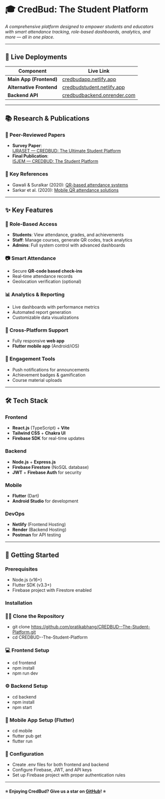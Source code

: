 # 🎓 CredBud: The Student Platform  

*A comprehensive platform designed to empower students and educators with smart attendance tracking, role-based dashboards, analytics, and more — all in one place.*  

---

## 🌟 Live Deployments  

| Component       | Live Link |
|----------------|-----------|
| **Main App (Frontend)** | [credbudapp.netlify.app](https://credbudapp.netlify.app/) |
| **Alternative Frontend** | [credbudstudent.netlify.app](https://credbudstudent.netlify.app) |
| **Backend API** | [credbudbackend.onrender.com](https://credbudbackend.onrender.com/) |

---

## 📚 Research & Publications  

### 🔬 Peer-Reviewed Papers  
- **Survey Paper**:  
  [IJRASET — CREDBUD: The Ultimate Student Platform](https://www.ijraset.com/research-paper/credbud-the-ultimate-student-platform)  
- **Final Publication**:  
  [ISJEM — CREDBUD: The Student Platform](https://isjem.com/download/credbud-the-student-platform/)  

### 📑 Key References  
- Gawali & Suralkar (2020): [QR-based attendance systems](https://ieeexplore.ieee.org/document/9681472)  
- Sarkar et al. (2020): [Mobile QR attendance solutions](https://ieeexplore.ieee.org/document/9134225)  

---

## ✨ Key Features  

### 👥 Role-Based Access  
- **Students**: View attendance, grades, and achievements  
- **Staff**: Manage courses, generate QR codes, track analytics  
- **Admins**: Full system control with advanced dashboards  

### 📷 Smart Attendance  
- Secure **QR-code based check-ins**  
- Real-time attendance records  
- Geolocation verification (optional)  

### 📊 Analytics & Reporting  
- Live dashboards with performance metrics  
- Automated report generation  
- Customizable data visualizations  

### 📱 Cross-Platform Support  
- Fully responsive **web app**  
- **Flutter mobile app** (Android/iOS)  

### 🔔 Engagement Tools  
- Push notifications for announcements  
- Achievement badges & gamification  
- Course material uploads  

---

## 🛠️ Tech Stack  

### Frontend  
- **React.js** (TypeScript) + **Vite**  
- **Tailwind CSS** + **Chakra UI**  
- **Firebase SDK** for real-time updates  

### Backend  
- **Node.js** + **Express.js**  
- **Firebase Firestore** (NoSQL database)  
- **JWT** + **Firebase Auth** for security  

### Mobile  
- **Flutter** (Dart)  
- **Android Studio** for development  

### DevOps  
- **Netlify** (Frontend Hosting)  
- **Render** (Backend Hosting)  
- **Postman** for API testing  

---

## 🚀 Getting Started  

### Prerequisites  
- Node.js (v16+)  
- Flutter SDK (v3.3+)  
- Firebase project with Firestore enabled  

### Installation  

### 🧑‍💻 Clone the Repository
- git clone https://github.com/pratikabhang/CREDBUD--The-Student-Platform.git
- cd CREDBUD--The-Student-Platform

### 💻 Frontend Setup
- cd frontend
- npm install
- npm run dev

### ⚙️ Backend Setup
- cd backend
- npm install
- npm start

### 📱 Mobile App Setup (Flutter)
- cd mobile
- flutter pub get
- flutter run

### 🔧 Configuration
- Create .env files for both frontend and backend
- Configure Firebase, JWT, and API keys
- Set up Firebase project with proper authentication rules

---
#### ⭐ Enjoying CredBud? Give us a star on [GitHub](https://github.com/pratikabhang/CREDBUD--The-Student-Platform)! ⭐